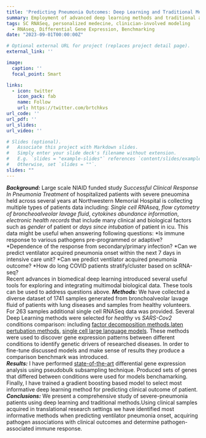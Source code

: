```yaml
---
title: 'Predicting Pneumonia Outcomes: Deep Learning and Traditional Methods'
summary: Employment of advanced deep learning methods and traditional approaches to identify key factors in predicting clinical outcomes for severe pneumonia patients  using diverse patient data, including single-cell RNAseq and electronic health records from large-scale NIAID-funded study.
tags: SC RNASeq, personalized medecine, clinician-involved modeling
  - RNAseq, Differential Gene Expression, Benchmarking
date: "2023-09-01T00:00:00Z"

# Optional external URL for project (replaces project detail page).
external_link: ''

image:
  caption: ''
  focal_point: Smart

links:
  - icon: twitter
    icon_pack: fab
    name: Follow
    url: https://twitter.com/brtchkvs
url_code: ''
url_pdf: ''
url_slides: 
url_video: ''

# Slides (optional).
#   Associate this project with Markdown slides.
#   Simply enter your slide deck's filename without extension.
#   E.g. `slides = "example-slides"` references `content/slides/example-slides.md`.
#   Otherwise, set `slides = ""`.
slides: ""
---
```


***Background:*** Large scale NIAID funded study *Successful Clinical Response In Pneumonia Treatment* of hospitalized patients with severe pneuomina held across several years at Northwestern Memorial Hospital is collecting multiple types of patients data including: *Single cell RNAseq*, *flow cytometry of broncheoalveolar lavage fluid*, *cytokines abundance information*, *electronic health records* that include many clinical and biological factors such as *gender* of patient or *days since intubation* of patient in icu. This data might be useful when answering following questions: *Is immune response to various pathogens pre-programmed or adaptive? *Dependence of the response from secondary/primary infection? *Can we predict ventilator acquired pneumonia onset within the next 7 days in intensive care unit? *Can we predict ventilator acquired pneumonia outcome? *How do long COVID patients stratify/cluster based on scRNA-seq? <br>
Recent advances in biomedical deep learning introduced several useful tools for exploring and integrating multimodal biological data. These tools can be used to address questions above.
***Methods:*** We have collected a diverse dataset of 1741 samples generated from bronchoalveolar lavage fluid of patients with lung diseases and samples from healthy volunteers. For 263 samples additional single cell RNASeq data was provided. Several Deep Learning methods were selected for *healthy* vs *SARS-Cov2* conditions comparison: including [factor decomposition methods](https://www.ncbi.nlm.nih.gov/pmc/articles/PMC6010767/),[laten pertubation methods](https://www.nature.com/articles/s41592-023-01969-x), [single cell large language models](https://www.nature.com/articles/s41586-023-06139-9). These methods were used to discover gene expression patterns between different conditions to identify genetic drivers of researched diseases. In order to fine-tune discussed models and make sense of results they produce a comparison benchmark was introduced.<br>
***Results:***  I have performed [state-of-the-art](https://doi.org/10.1038/s41467-021-25960-2) differential gene expression analysis using pseudobulk subsampling technique. Produced sets of genes that differed between conditions were used for models benchamarking. Finally, I have trained a gradient boosting based model to select most informative deep learning method for predicting clinical outcome of patient.<br>
***Conclusions:*** We present a comprehensive study of severe-pneumonia patients using deep learning and traditional methods.Using clinical samples acquired in translational research settings we have identified most informative methods when predicting ventilator pneumonia onset, acquiring pathogen associations with clinical outcomes and determine pathogen-associated immune response.



